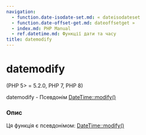 ```yaml
---
navigation:
  - function.date-isodate-set.md: « dateisodateset
  - function.date-offset-get.md: dateoffsetget »
  - index.md: PHP Manual
  - ref.datetime.md: Функції дати та часу
title: datemodify
---
```

# datemodify

(PHP 5> = 5.2.0, PHP 7, PHP 8)

datemodify - Псевдонім [DateTime::modify()](datetime.modify.md)

### Опис

Ця функція є псевдонімом: [DateTime::modify()](datetime.modify.md)
